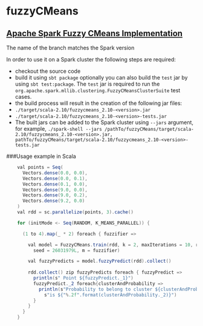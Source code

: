 # fuzzyCMeans
## [Apache Spark Fuzzy CMeans Implementation](https://en.wikipedia.org/wiki/Fuzzy_clustering)

The name of the branch matches the Spark version

In order to use it on a Spark cluster the following steps are required:
- checkout the source code
- build it using `sbt package` optionally you can also build the `test` jar by using `sbt test:package`. The `test` jar is required to run the `org.apache.spark.mllib.clustering.FuzzyCMeansClusterSuite` test cases.
- the build process will result in the creation of the following jar files:
 - ```./target/scala-2.10/fuzzycmeans_2.10-<version>.jar```
 - ```./target/scala-2.10/fuzzycmeans_2.10-<version>-tests.jar```
- The built jars can be added to the Spark cluster using `--jars` argument, for example, ```./spark-shell --jars /pathTo/fuzzyCMeans/target/scala-2.10/fuzzycmeans_2.10-<version>.jar, pathTo/fuzzyCMeans/target/scala-2.10/fuzzycmeans_2.10-<version>-tests.jar```

###Usage example in Scala

```java
    val points = Seq(
      Vectors.dense(0.0, 0.0),
      Vectors.dense(0.0, 0.1),
      Vectors.dense(0.1, 0.0),
      Vectors.dense(9.0, 0.0),
      Vectors.dense(9.0, 0.2),
      Vectors.dense(9.2, 0.0)
    )
    val rdd = sc.parallelize(points, 3).cache()

    for (initMode <- Seq(RANDOM, K_MEANS_PARALLEL)) {

      (1 to 4).map(_ * 2) foreach { fuzzifier =>

        val model = FuzzyCMeans.train(rdd, k = 2, maxIterations = 10, runs = 10, initMode,
          seed = 26031979L, m = fuzzifier)

        val fuzzyPredicts = model.fuzzyPredict(rdd).collect()
        
        rdd.collect() zip fuzzyPredicts foreach { fuzzyPredict =>
          println(s" Point ${fuzzyPredict._1}")
          fuzzyPredict._2 foreach{clusterAndProbability =>
            println(s"Probability to belong to cluster ${clusterAndProbability._1} " +
              s"is ${"%.2f".format(clusterAndProbability._2)}")
          }
        }
      }
    }


```
